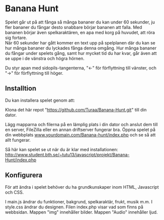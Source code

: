 <h1>Banana Hunt</h1>

<p>Spelet går ut på att fånga så många bananer du kan under 60 sekunder, ju fler bananer du fångar desto snabbare börjar bananen att falla. Med bananen börjar även spelkaraktären, en apa med korg på huvudet, att röra sig fortare. 
</br>När 60 sekunder har gått kommer en text upp på spelplanen där du kan se hur många bananer du lyckades fånga denna omgång. Hur många bananer du fångar under spelets gång, samt hur mycket tid du har kvar, går även att se uppe i de vänstra och högra hörnen.</p> 

<p>Du styr apan med sidopils-tangenterna, "←" för förflyttning till vänster, och "→" för förflyttning till höger. </p>


<h2>Installtion</h2>
Du kan installera spelet genom att:

Klona det här repot "https://github.com/Turaa/Banana-Hunt.git" till din dator.

Lägg mapparna och filerna på en lämplig plats i din dator och anslut dem till en server, FileZilla eller en annan driftserver fungerar bra. Öppna spelet på din webbplats www.yourdomain.com/Banana-hunt/index.php och se så att allt fungerar.

Så här kan spelet se ut när du är klar med installationen:
http://www.student.bth.se/~tutu13/javascript/projekt/Banana-Hunt/index.php 


<h2>Konfigurera</h2>

För att ändra i spelet behöver du ha grundkunskaper inom HTML, Javascript och CSS.

I main.js ändrar du funktioner, bakgrund, spelkaraktär, frukt, musik m.m.
I style.css ändrar du designen.
Filen index.php visar vad som finns på webbsidan.
Mappen "img" innehåller bilder.
Mappen "Audio" innehåller ljud.
